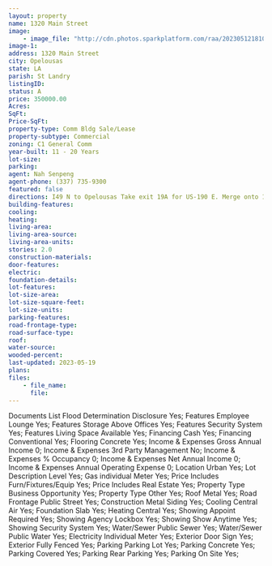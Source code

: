 ```yaml
---
layout: property
name: 1320 Main Street
image:
    - image_file: "http://cdn.photos.sparkplatform.com/raa/20230512181043895477000000.jpg"
image-1:
address: 1320 Main Street
city: Opelousas
state: LA
parish: St Landry
listingID: 
status: A
price: 350000.00
Acres: 
SqFt: 
Price-SqFt: 
property-type: Comm Bldg Sale/Lease
property-subtype: Commercial
zoning: C1 General Comm
year-built: 11 - 20 Years
lot-size: 
parking: 
agent: Nah Senpeng
agent-phone: (337) 735-9300
featured: false
directions: I49 N to Opelousas Take exit 19A for US-190 E. Merge onto 190 E. Sharp right onto Acadiana Prep Circle/Prudhomme St. (this will take you under the 190 overpass) Turn left onto E Prudhomme St by Tractor Supply. In 1.6 miles turn right onto N Main St. Shop on the left
building-features: 
cooling: 
heating: 
living-area: 
living-area-source: 
living-area-units: 
stories: 2.0
construction-materials: 
door-features: 
electric: 
foundation-details: 
lot-features: 
lot-size-area: 
lot-size-square-feet: 
lot-size-units: 
parking-features: 
road-frontage-type: 
road-surface-type: 
roof: 
water-source: 
wooded-percent: 
last-updated: 2023-05-19
plans: 
files:
    - file_name:
      file:
---
```

Documents List	Flood Determination Disclosure	Yes;
Features	Employee Lounge	Yes;
Features	Storage Above Offices	Yes;
Features	Security System	Yes;
Features	Living Space Available	Yes;
Financing	Cash	Yes;
Financing	Conventional	Yes;
Flooring	Concrete	Yes;
Income & Expenses	Gross Annual Income	0;
Income & Expenses	3rd Party Management	No;
Income & Expenses	% Occupancy	0;
Income & Expenses	Net Annual Income	0;
Income & Expenses	Annual Operating Expense	0;
Location	Urban	Yes;
Lot Description	Level	Yes;
Gas	individual Meter	Yes;
Price Includes	Furn/Fixtures/Equip	Yes;
Price Includes	Real Estate	Yes;
Property Type	Business Opportunity	Yes;
Property Type	Other	Yes;
Roof	Metal	Yes;
Road Frontage	Public Street	Yes;
Construction	Metal Siding	Yes;
Cooling	Central Air	Yes;
Foundation	Slab	Yes;
Heating	Central	Yes;
Showing	Appoint Required	Yes;
Showing	Agency Lockbox	Yes;
Showing	Show Anytime	Yes;
Showing	Security System	Yes;
Water/Sewer	Public Sewer	Yes;
Water/Sewer	Public Water	Yes;
Electricity	Individual Meter	Yes;
Exterior	Door Sign	Yes;
Exterior	Fully Fenced	Yes;
Parking	Parking Lot	Yes;
Parking	Concrete	Yes;
Parking	Covered	Yes;
Parking	Rear Parking	Yes;
Parking	On Site	Yes;

